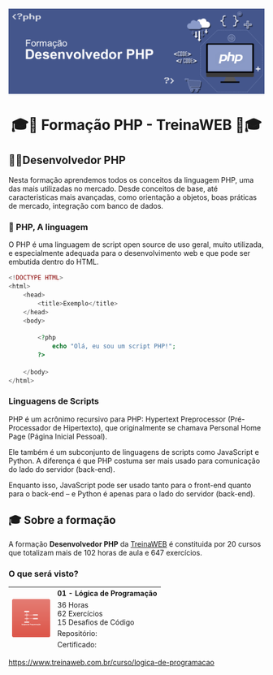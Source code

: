 <h1 align="center"></h1>

<h1 align="center">
    <img alt="PHP" src="assets/php-banner.png"/>
    <br/>
    <br/>
    🎓🐘 Formação PHP - TreinaWEB 🐘🎓
</h1>

## 🧑‍💻Desenvolvedor PHP
<p>Nesta formação aprendemos todos os conceitos da linguagem PHP, uma das mais utilizadas no mercado. Desde conceitos de base, até caracteristicas mais avançadas, como orientação a objetos, boas práticas de mercado, integração com banco de dados.</p>

### 🐘 PHP, A linguagem
<P>O PHP é uma linguagem de script open source de uso geral, muito utilizada, e especialmente adequada para o desenvolvimento web e que pode ser embutida dentro do HTML.</p>

```php
<!DOCTYPE HTML>
<html>
    <head>
        <title>Exemplo</title>
    </head>
    <body>

        <?php
            echo "Olá, eu sou um script PHP!";
        ?>

    </body>
</html>
```
### Linguagens de Scripts

PHP é um acrônimo recursivo para PHP: Hypertext Preprocessor (Pré-Processador de Hipertexto), que originalmente se chamava Personal Home Page (Página Inicial Pessoal).

Ele também é um subconjunto de linguagens de scripts como JavaScript e Python. A diferença é que PHP costuma ser mais usado para comunicação do lado do servidor (back-end). 

Enquanto isso, JavaScript pode ser usado tanto para o front-end quanto para o back-end – e Python é apenas para o lado do servidor (back-end).

## 🎓 Sobre a formação

A formação **Desenvolvedor PHP** da [TreinaWEB](https://www.treinaweb.com.br/formacao/desenvolvedor-php) é constituida por 20 cursos que totalizam mais de 102 horas de aula e 647 exercícios.

### O que será visto?

<table background-color="#ffffff" border-color="#ffffff">
<thead>
  <tr>
    <th rowspan="4"><img src="assets/01_logica-de-programacao.png" alt="01 - Lógica de Programação" width="75" height="75"></th>
    <th>01 - Lógica de Programação</th>
  </tr>
  <tr>
    <td>36 Horas<br>62 Exercícios<br>15 Desafios de Código<br></td>
  </tr>
  <tr>
    <td>Repositório: </td>
  </tr>
  <tr>
    <td>Certificado: </td>
  </tr>
</thead>
</table>


https://www.treinaweb.com.br/curso/logica-de-programacao
